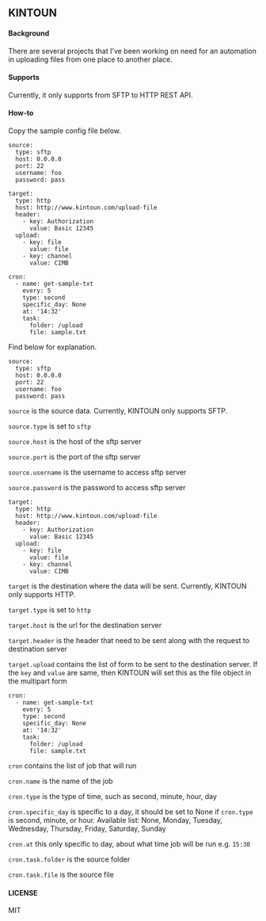 KINTOUN
-------

#### Background

There are several projects that I've been working on need for an automation in uploading files from one place to another place.

#### Supports

Currently, it only supports from SFTP to HTTP REST API.

#### How-to

Copy the sample config file below.

```
source:
  type: sftp
  host: 0.0.0.0
  port: 22
  username: foo
  password: pass

target:
  type: http
  host: http://www.kintoun.com/upload-file
  header:
    - key: Authorization
      value: Basic 12345
  upload:
    - key: file 
      value: file
    - key: channel
      value: CIMB

cron:
  - name: get-sample-txt
    every: 5 
    type: second 
    specific_day: None
    at: '14:32'
    task: 
      folder: /upload
      file: sample.txt
```

Find below for explanation.

```
source:
  type: sftp 
  host: 0.0.0.0
  port: 22
  username: foo
  password: pass
```
`source` is the source data. Currently, KINTOUN only supports SFTP.

`source.type` is set to `sftp`

`source.host` is the host of the sftp server

`source.port` is the port of the sftp server

`source.username` is the username to access sftp server

`source.password` is the password to access sftp server


```
target:
  type: http
  host: http://www.kintoun.com/upload-file
  header:
    - key: Authorization
      value: Basic 12345
  upload:
    - key: file 
      value: file
    - key: channel
      value: CIMB
```
`target` is the destination where the data will be sent. Currently, KINTOUN only supports HTTP.

`target.type` is set to `http`

`target.host` is the url for the destination server

`target.header` is the header that need to be sent along with the request to destination server

`target.upload` contains the list of form to be sent to the destination server. If the `key` and `value` are same, then KINTOUN will set this as the file object in the multipart form

```
cron:
  - name: get-sample-txt
    every: 5 
    type: second 
    specific_day: None
    at: '14:32'
    task: 
      folder: /upload
      file: sample.txt
```
`cron` contains the list of job that will run

`cron.name` is the name of the job

`cron.type` is the type of time, such as second, minute, hour, day

`cron.specific_day` is specific to a day, it should be set to None if `cron.type` is second, minute, or hour. Available list: None, Monday, Tuesday, Wednesday, Thursday, Friday, Saturday, Sunday

`cron.at` this only specific to day, about what time job will be run e.g. `15:30`

`cron.task.folder` is the source folder

`cron.task.file` is the source file

#### LICENSE

MIT